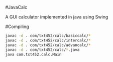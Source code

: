 #JavaCalc

A GUI calculator implemented in java using Swing

#Compiling

```sh
javac -d . com/txt452/calc/basiccalc/*
javac -d . com/txt452/calc/intercalc/*
javac -d . com/txt452/calc/advancalc/*
javac -d . com/txt452/calc/*.java
java com.txt452.calc.Main
```
